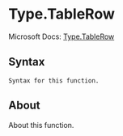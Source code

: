 # Type.TableRow

Microsoft Docs: [Type.TableRow](https://docs.microsoft.com/en-us/powerquery-m/type-tablerow)

## Syntax

```
Syntax for this function.
```

## About

About this function.

